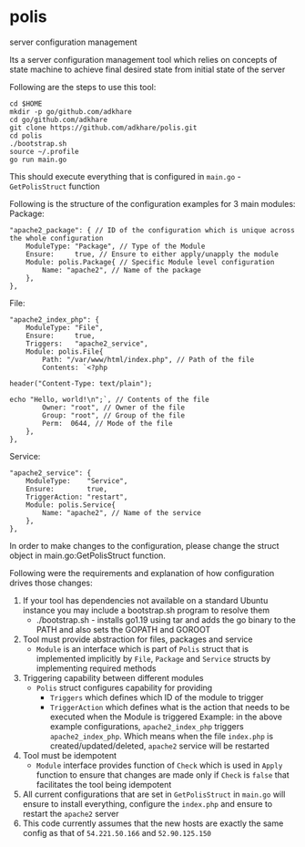 # polis
server configuration management

Its a server configuration management tool which relies on concepts of state machine to achieve final desired state from initial state of the server

Following are the steps to use this tool:
```
cd $HOME
mkdir -p go/github.com/adkhare
cd go/github.com/adkhare
git clone https://github.com/adkhare/polis.git
cd polis
./bootstrap.sh
source ~/.profile
go run main.go
```

This should execute everything that is configured in `main.go` - `GetPolisStruct` function

Following is the structure of the configuration examples for 3 main modules:
Package:
```
"apache2_package": { // ID of the configuration which is unique across the whole configuration
    ModuleType: "Package", // Type of the Module
    Ensure:     true, // Ensure to either apply/unapply the module
    Module: polis.Package{ // Specific Module level configuration
        Name: "apache2", // Name of the package
    },
},
```

File:
```
"apache2_index_php": {
    ModuleType: "File",
    Ensure:     true,
    Triggers:   "apache2_service",
    Module: polis.File{
        Path: "/var/www/html/index.php", // Path of the file
        Contents: `<?php

header("Content-Type: text/plain");

echo "Hello, world!\n";`, // Contents of the file
        Owner: "root", // Owner of the file
        Group: "root", // Group of the file
        Perm:  0644, // Mode of the file
    },
},
```

Service:
```
"apache2_service": {
    ModuleType:    "Service",
    Ensure:        true,
    TriggerAction: "restart",
    Module: polis.Service{
        Name: "apache2", // Name of the service
    },
},
```

In order to make changes to the configuration, please change the struct object in main.go:GetPolisStruct function.

Following were the requirements and explanation of how configuration drives those changes:
1. If your tool has dependencies not available on a standard Ubuntu instance you may include a bootstrap.sh program to resolve them
    - ./bootstrap.sh - installs go1.19 using tar and adds the go binary to the PATH and also sets the GOPATH and GOROOT
2. Tool must provide abstraction for files, packages and service
    - `Module` is an interface which is part of `Polis` struct that is implemented implicitly by `File`, `Package` and `Service` structs
    by implementing required methods
3. Triggering capability between different modules
    - `Polis` struct configures capability for providing
        - `Triggers` which defines which ID of the module to trigger
        - `TriggerAction` which defines what is the action that needs to be executed when the Module is triggered
    Example: in the above example configurations, `apache2_index_php` triggers `apache2_index_php`. Which means when the file `index.php` is created/updated/deleted, `apache2` service will be restarted
4. Tool must be idempotent
    - `Module` interface provides function of `Check` which is used in `Apply` function to ensure that changes are made only if `Check` is `false` that facilitates the tool being idempotent
5. All current configurations that are set in `GetPolisStruct` in `main.go` will ensure to install everything, configure the `index.php` and ensure to restart the `apache2` server
6. This code currently assumes that the new hosts are exactly the same config as that of `54.221.50.166` and `52.90.125.150`